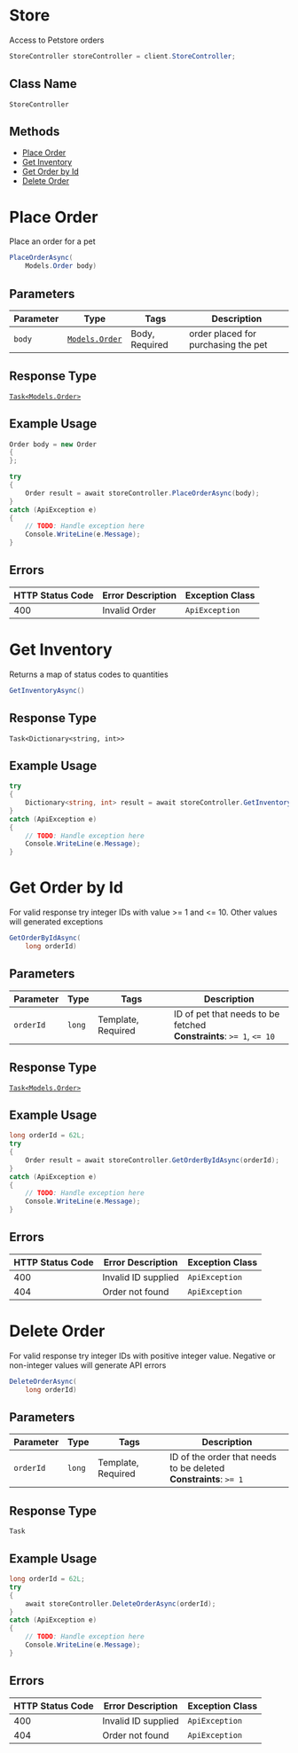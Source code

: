 # Store

Access to Petstore orders

```csharp
StoreController storeController = client.StoreController;
```

## Class Name

`StoreController`

## Methods

* [Place Order](../../doc/controllers/store.md#place-order)
* [Get Inventory](../../doc/controllers/store.md#get-inventory)
* [Get Order by Id](../../doc/controllers/store.md#get-order-by-id)
* [Delete Order](../../doc/controllers/store.md#delete-order)


# Place Order

Place an order for a pet

```csharp
PlaceOrderAsync(
    Models.Order body)
```

## Parameters

| Parameter | Type | Tags | Description |
|  --- | --- | --- | --- |
| `body` | [`Models.Order`](../../doc/models/order.md) | Body, Required | order placed for purchasing the pet |

## Response Type

[`Task<Models.Order>`](../../doc/models/order.md)

## Example Usage

```csharp
Order body = new Order
{
};

try
{
    Order result = await storeController.PlaceOrderAsync(body);
}
catch (ApiException e)
{
    // TODO: Handle exception here
    Console.WriteLine(e.Message);
}
```

## Errors

| HTTP Status Code | Error Description | Exception Class |
|  --- | --- | --- |
| 400 | Invalid Order | `ApiException` |


# Get Inventory

Returns a map of status codes to quantities

```csharp
GetInventoryAsync()
```

## Response Type

`Task<Dictionary<string, int>>`

## Example Usage

```csharp
try
{
    Dictionary<string, int> result = await storeController.GetInventoryAsync();
}
catch (ApiException e)
{
    // TODO: Handle exception here
    Console.WriteLine(e.Message);
}
```


# Get Order by Id

For valid response try integer IDs with value >= 1 and <= 10. Other values will generated exceptions

```csharp
GetOrderByIdAsync(
    long orderId)
```

## Parameters

| Parameter | Type | Tags | Description |
|  --- | --- | --- | --- |
| `orderId` | `long` | Template, Required | ID of pet that needs to be fetched<br>**Constraints**: `>= 1`, `<= 10` |

## Response Type

[`Task<Models.Order>`](../../doc/models/order.md)

## Example Usage

```csharp
long orderId = 62L;
try
{
    Order result = await storeController.GetOrderByIdAsync(orderId);
}
catch (ApiException e)
{
    // TODO: Handle exception here
    Console.WriteLine(e.Message);
}
```

## Errors

| HTTP Status Code | Error Description | Exception Class |
|  --- | --- | --- |
| 400 | Invalid ID supplied | `ApiException` |
| 404 | Order not found | `ApiException` |


# Delete Order

For valid response try integer IDs with positive integer value. Negative or non-integer values will generate API errors

```csharp
DeleteOrderAsync(
    long orderId)
```

## Parameters

| Parameter | Type | Tags | Description |
|  --- | --- | --- | --- |
| `orderId` | `long` | Template, Required | ID of the order that needs to be deleted<br>**Constraints**: `>= 1` |

## Response Type

`Task`

## Example Usage

```csharp
long orderId = 62L;
try
{
    await storeController.DeleteOrderAsync(orderId);
}
catch (ApiException e)
{
    // TODO: Handle exception here
    Console.WriteLine(e.Message);
}
```

## Errors

| HTTP Status Code | Error Description | Exception Class |
|  --- | --- | --- |
| 400 | Invalid ID supplied | `ApiException` |
| 404 | Order not found | `ApiException` |

